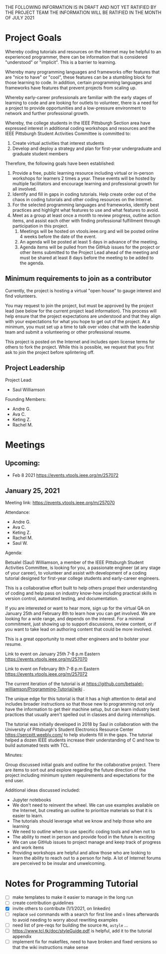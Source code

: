 THE FOLLOWING INFORMATION IS IN DRAFT AND NOT YET RATIFIED BY THE PROJECT TEAM THE INFORMATION WILL BE RATIFIED IN THE MONTH OF JULY 2021

# Project Goals

Whereby coding tutorials and resources on the Internet may be helpful to an experienced programmer, there can be information that is considered "understood" or "implicit".  This is a barrier to learning.  

Whereby many programming languages and frameworks offer features that are "nice to have" or "cool", these features can be  a stumbling block for those learning to code.  In addition, certain programming languages and frameworks have features that prevent projects from scaling up.

Whereby early-career professionals are familiar with the early stages of learning to code and are looking for outlets to volunteer, there is a need for a project to provide opportunities and a low-pressure environment to network and further professional growth.

Whereby, the college students in the IEEE Pittsburgh Section area have expressed interest in additional coding workshops and resources and the IEEE Pittsburgh Student Activities Committee is committed to:
1. Create virtual activities that interest students
2. Develop and deploy a strategy and plan for first-year undergraduate and graduate student members

Therefore, the following goals have been established:

1. Provide a free, public learning resource including virtual or in-person workshops for learners 2 times a year.  These events will be hosted by multiple facilitators and encourage learning and professional growth for all involved.
1. Identify and fill in gaps in coding tutorials.  Help create order out of the chaos in coding tutorials and other coding resources on the Internet.
1. For the selected programming languages and frameworks, identify best practices and highlight what features to use and what features to avoid.
1. Meet as a group at least once a month to review progress, outline action items, and assist each other with finding professional fulfillment through participation in this project.  
    1. Meetings will be hosted on vtools.ieee.org and will be posted online 4 weeks before the date of the event.
    1. An agenda will be posted at least 5 days in advance of the meeting.  
    1. Agenda items will be pulled from the GitHub issues for the project or other items submitted to the Project Lead ahead of the meeting and must be shared at least 8 days before the meeting to be added to the agenda.

## Minimum requirements to join as a contributor

Currently, the project is hosting a virtual "open house" to gauge interest and find volunteers.  

You may request to join the project, but must be approved by the project lead (see below for the current project lead information).  This process will help ensure that the project expectations are understood and that they align with your expectations for what you hope to get out of the project. At a minimum, you must set up a time to talk over video chat with the leadership team and submit a volunteering or other professional resume.

This project is posted on the Internet and includes open license terms for others to fork the project.  While this is possible, we request that you first ask to join the project before splintering off.

## Project Leadership

Project Lead: 
- Saul Williamson

Founding Members:
- Andre G.
- Ava C.
- Keting Z.
- Rachel M.

# Meetings

## Upcoming:

- Feb 8 2021 https://events.vtools.ieee.org/m/257072

## January 25, 2021

Meeting link: https://events.vtools.ieee.org/m/257070

Attendance:
- Andre G.
- Ava C.
- Keting Z.
- Rachel M.
- Saul W.

Agenda: 

Betsalel (Saul) Williamson, a member of the IEEE Pittsburgh Student Activities Committee, is looking for you, a passionate engineer (at any stage of your career), to volunteer and assist with development of a coding tutorial designed for first-year college students and early-career engineers.

This is a collaborative effort built to help others propel their understanding of coding and help pass on industry know-how including practical skills in version control, automated testing, and documentation.

If you are interested or want to hear more, sign up for the virtual QA on January 25th and February 8th to learn how you can get involved.  We are looking for a wide range, and depends on the interest.  For a minimal commitment, just showing up to support discussions, review content, or if you want to take lead on authoring content that could be more involved.

This is a great opportunity to meet other engineers and to bolster your resume.

Link to event on January 25th 7-8 p.m Eastern
https://events.vtools.ieee.org/m/257070

Link to event on February 8th 7-8 p.m Eastern
https://events.vtools.ieee.org/m/257072

The current iteration of the tutorial is at https://github.com/betsalel-williamson/Programming-Tutorial/wiki .

The unique edge for this tutorial is that it has a high attention to detail and includes broader instructions so that those new to programming not only have the information to get their machine setup, but can learn industry best practices that usually aren't spelled out in classes and during internships.

The tutorial was initially developed in 2018 by Saul in collaboration with the University of Pittsburgh's Student Electronics Resource Center https://sercpitt.weebly.com/ to help students fill in the gaps. The tutorial helped a dozen IEEE students increase their understanding of C and how to build automated tests with TCL.

Minutes:

Group discussed initial goals and outline for the collaborative project.  There are items to sort out and explore regarding the future direction of the project including minimum system requirements and expectations for the end user.

Additional ideas discussed included:
- Jupyter notebooks
- We don't need to reinvent the wheel. We can use examples available on the Internet, but creating an outline to prioritize materials so that it is easier to learn.
- The tutorials should leverage what we know and help those who are learning
- We need to outline when to use specific coding tools and when not to
- The ability to meet in person and provide food in the future is exciting
- We can use GitHub issues to project manage and keep track of progress and work items
- Providing workshops are helpful and allow those who are looking to learn the ability to reach out to a person for help.  A lot of Internet forums are perceived to be insular and unwelcoming.



# Notes for Programming Tutorial

- [ ] make templates to make it easier to manage in the long run
- [ ] create contribution guidelines
- [x] invite others to contribute (1/1/2021, on linkedin)
- [ ] replace `sed` commands with a search for first line and `n` lines afterwards to avoid needing to worry about rewriting examples
- [ ] need list of pre-reqs for building the source `M4`, `astyle` ...
- [ ] https://www.tcl.tk/doc/styleGuide.pdf is helpful, add it to the tutorial appendix
- [ ] implement fix for makefiles, need to have broken and fixed versions so that the wiki instructions make sense
